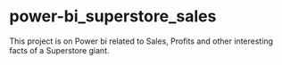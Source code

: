 # power-bi_superstore_sales
This project is on Power bi  related to Sales, Profits and other interesting facts of a Superstore giant.
